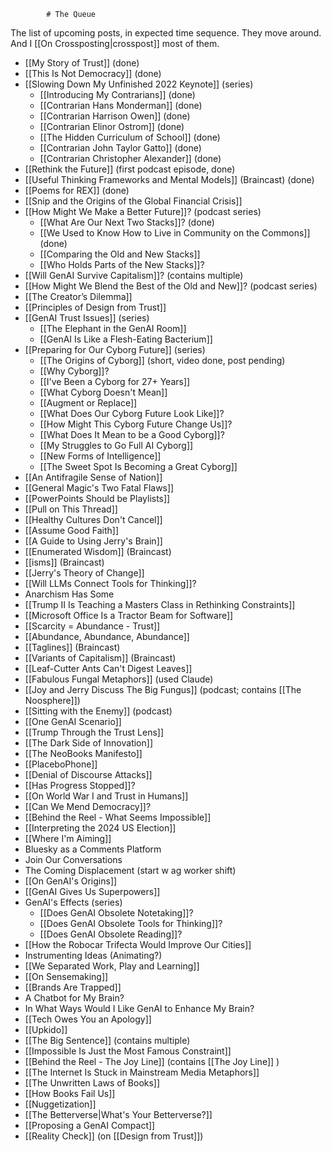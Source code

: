             # The Queue

The list of upcoming posts, in expected time sequence. They move around. And I [[On Crossposting|crosspost]] most of them. 

- [[My Story of Trust]] (done) 
- [[This Is Not Democracy]] (done) 
- [[Slowing Down My Unfinished 2022 Keynote]] (series) 
	- [[Introducing My Contrarians]] (done) 
	- [[Contrarian Hans Monderman]] (done) 
	- [[Contrarian Harrison Owen]] (done) 
	- [[Contrarian Elinor Ostrom]] (done) 
	- [[The Hidden Curriculum of School]] (done) 
	- [[Contrarian John Taylor Gatto]] (done) 
	- [[Contrarian Christopher Alexander]] (done) 
- [[Rethink the Future]] (first podcast episode, done) 
- [[Useful Thinking Frameworks and Mental Models]] (Braincast) (done) 
- [[Poems for REX]] (done) 
- [[Snip and the Origins of the Global Financial Crisis]] 
- [[How Might We Make a Better Future]]? (podcast series) 
	- [[What Are Our Next Two Stacks]]? (done) 
	- [[We Used to Know How to Live in Community on the Commons]] (done) 
	- [[Comparing the Old and New Stacks]] 
	- [[Who Holds Parts of the New Stacks]]? 
- [[Will GenAI Survive Capitalism]]? (contains multiple) 
- [[How Might We Blend the Best of the Old and New]]? (podcast series) 
- [[The Creator’s Dilemma]] 
- [[Principles of Design from Trust]] 
- [[GenAI Trust Issues]] (series) 
	- [[The Elephant in the GenAI Room]] 
	- [[GenAI Is Like a Flesh-Eating Bacterium]] 
- [[Preparing for Our Cyborg Future]] (series)
	- [[The Origins of Cyborg]] (short, video done, post pending)
	- [[Why Cyborg]]? 
	- [[I've Been a Cyborg for 27+ Years]] 
	- [[What Cyborg Doesn't Mean]] 
	- [[Augment or Replace]] 
	- [[What Does Our Cyborg Future Look Like]]?
	- [[How Might This Cyborg Future Change Us]]?
	- [[What Does It Mean to be a Good Cyborg]]? 
	- [[My Struggles to Go Full AI Cyborg]] 
	- [[New Forms of Intelligence]] 
	- [[The Sweet Spot Is Becoming a Great Cyborg]] 
- [[An Antifragile Sense of Nation]] 
- [[General Magic's Two Fatal Flaws]] 
- [[PowerPoints Should be Playlists]] 
- [[Pull on This Thread]] 
- [[Healthy Cultures Don't Cancel]] 
- [[Assume Good Faith]] 
- [[A Guide to Using Jerry's Brain]] 
- [[Enumerated Wisdom]] (Braincast) 
- [[isms]] (Braincast) 
- [[Jerry's Theory of Change]] 
- [[Will LLMs Connect Tools for Thinking]]? 
- Anarchism Has Some  
- [[Trump II Is Teaching a Masters Class in Rethinking Constraints]] 
- [[Microsoft Office Is a Tractor Beam for Software]] 
- [[Scarcity = Abundance - Trust]] 
- [[Abundance, Abundance, Abundance]] 
- [[Taglines]] (Braincast) 
- [[Variants of Capitalism]] (Braincast) 
- [[Leaf-Cutter Ants Can't Digest Leaves]] 
- [[Fabulous Fungal Metaphors]] (used Claude) 
- [[Joy and Jerry Discuss The Big Fungus]] (podcast; contains [[The Noosphere]]) 
- [[Sitting with the Enemy]] (podcast) 
- [[One GenAI Scenario]] 
- [[Trump Through the Trust Lens]] 
- [[The Dark Side of Innovation]] 
- [[The NeoBooks Manifesto]] 
- [[PlaceboPhone]] 
- [[Denial of Discourse Attacks]] 
- [[Has Progress Stopped]]? 
- [[On World War I and Trust in Humans]] 
- [[Can We Mend Democracy]]? 
- [[Behind the Reel - What Seems Impossible]] 
- [[Interpreting the 2024 US Election]] 
- [[Where I'm Aiming]] 
- Bluesky as a Comments Platform 
- Join Our Conversations 
- The Coming Displacement (start w ag worker shift)
- [[On GenAI's Origins]] 
- [[GenAI Gives Us Superpowers]] 
- GenAI's Effects (series) 
	- [[Does GenAI Obsolete Notetaking]]? 
	- [[Does GenAI Obsolete Tools for Thinking]]? 
	- [[Does GenAI Obsolete Reading]]? 
- [[How the Robocar Trifecta Would Improve Our Cities]] 
- Instrumenting Ideas (Animating?) 
- [[We Separated Work, Play and Learning]] 
- [[On Sensemaking]] 
- [[Brands Are Trapped]] 
- A Chatbot for My Brain? 
- In What Ways Would I Like GenAI to Enhance My Brain? 
- [[Tech Owes You an Apology]] 
- [[Upkido]] 
- [[The Big Sentence]] (contains multiple) 
- [[Impossible Is Just the Most Famous Constraint]] 
- [[Behind the Reel - The Joy Line]] (contains [[The Joy Line]] ) 
- [[The Internet Is Stuck in Mainstream Media Metaphors]] 
- [[The Unwritten Laws of Books]] 
- [[How Books Fail Us]] 
- [[Nuggetization]] 
- [[The Betterverse|What's Your Betterverse?]] 
- [[Proposing a GenAI Compact]] 
- [[Reality Check]] (on [[Design from Trust]]) 